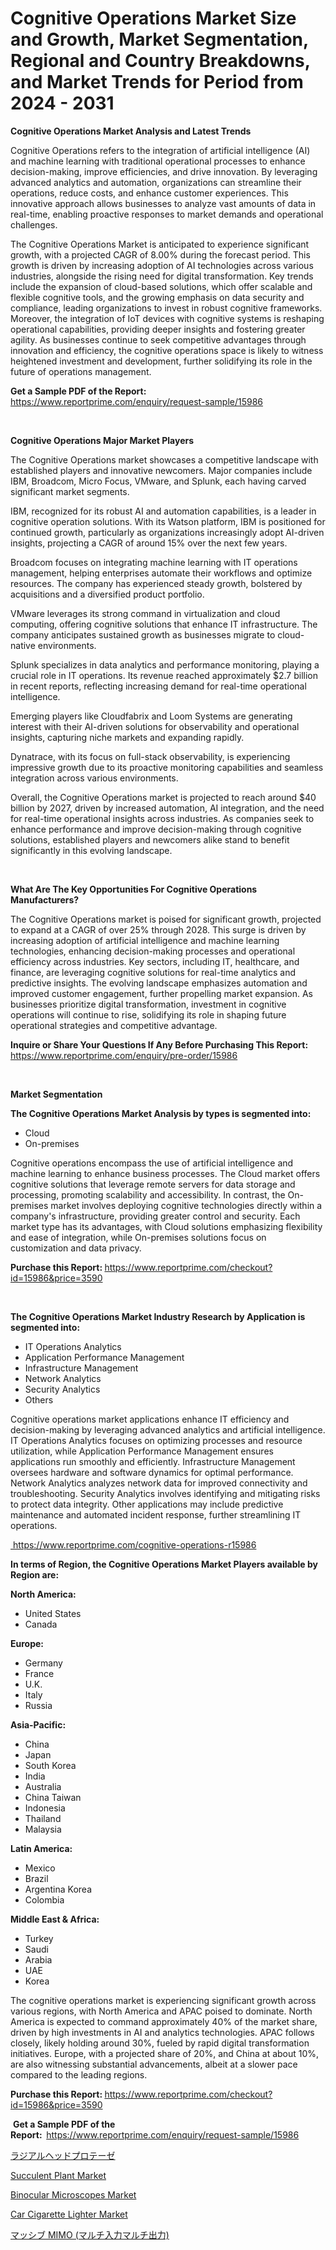 <p><h1>Cognitive Operations Market Size and Growth, Market Segmentation, Regional and Country Breakdowns, and Market Trends for Period from 2024 -  2031</h1></p><p><strong>Cognitive Operations Market Analysis and Latest Trends</strong></p>
<p><p>Cognitive Operations refers to the integration of artificial intelligence (AI) and machine learning with traditional operational processes to enhance decision-making, improve efficiencies, and drive innovation. By leveraging advanced analytics and automation, organizations can streamline their operations, reduce costs, and enhance customer experiences. This innovative approach allows businesses to analyze vast amounts of data in real-time, enabling proactive responses to market demands and operational challenges.</p><p>The Cognitive Operations Market is anticipated to experience significant growth, with a projected CAGR of 8.00% during the forecast period. This growth is driven by increasing adoption of AI technologies across various industries, alongside the rising need for digital transformation. Key trends include the expansion of cloud-based solutions, which offer scalable and flexible cognitive tools, and the growing emphasis on data security and compliance, leading organizations to invest in robust cognitive frameworks. Moreover, the integration of IoT devices with cognitive systems is reshaping operational capabilities, providing deeper insights and fostering greater agility. As businesses continue to seek competitive advantages through innovation and efficiency, the cognitive operations space is likely to witness heightened investment and development, further solidifying its role in the future of operations management.</p></p>
<p><strong>Get a Sample PDF of the Report:&nbsp;</strong> <a href="https://www.reportprime.com/enquiry/request-sample/15986">https://www.reportprime.com/enquiry/request-sample/15986</a></p>
<p>&nbsp;</p>
<p><strong>Cognitive Operations Major Market Players</strong></p>
<p><p>The Cognitive Operations market showcases a competitive landscape with established players and innovative newcomers. Major companies include IBM, Broadcom, Micro Focus, VMware, and Splunk, each having carved significant market segments.</p><p>IBM, recognized for its robust AI and automation capabilities, is a leader in cognitive operation solutions. With its Watson platform, IBM is positioned for continued growth, particularly as organizations increasingly adopt AI-driven insights, projecting a CAGR of around 15% over the next few years.</p><p>Broadcom focuses on integrating machine learning with IT operations management, helping enterprises automate their workflows and optimize resources. The company has experienced steady growth, bolstered by acquisitions and a diversified product portfolio.</p><p>VMware leverages its strong command in virtualization and cloud computing, offering cognitive solutions that enhance IT infrastructure. The company anticipates sustained growth as businesses migrate to cloud-native environments.</p><p>Splunk specializes in data analytics and performance monitoring, playing a crucial role in IT operations. Its revenue reached approximately $2.7 billion in recent reports, reflecting increasing demand for real-time operational intelligence.</p><p>Emerging players like Cloudfabrix and Loom Systems are generating interest with their AI-driven solutions for observability and operational insights, capturing niche markets and expanding rapidly.</p><p>Dynatrace, with its focus on full-stack observability, is experiencing impressive growth due to its proactive monitoring capabilities and seamless integration across various environments.</p><p>Overall, the Cognitive Operations market is projected to reach around $40 billion by 2027, driven by increased automation, AI integration, and the need for real-time operational insights across industries. As companies seek to enhance performance and improve decision-making through cognitive solutions, established players and newcomers alike stand to benefit significantly in this evolving landscape.</p></p>
<p>&nbsp;</p>
<p><strong>What Are The Key Opportunities For Cognitive Operations Manufacturers?</strong></p>
<p><p>The Cognitive Operations market is poised for significant growth, projected to expand at a CAGR of over 25% through 2028. This surge is driven by increasing adoption of artificial intelligence and machine learning technologies, enhancing decision-making processes and operational efficiency across industries. Key sectors, including IT, healthcare, and finance, are leveraging cognitive solutions for real-time analytics and predictive insights. The evolving landscape emphasizes automation and improved customer engagement, further propelling market expansion. As businesses prioritize digital transformation, investment in cognitive operations will continue to rise, solidifying its role in shaping future operational strategies and competitive advantage.</p></p>
<p><strong>Inquire or Share Your Questions If Any Before Purchasing This Report:</strong> <a href="https://www.reportprime.com/enquiry/pre-order/15986">https://www.reportprime.com/enquiry/pre-order/15986</a></p>
<p>&nbsp;</p>
<p><strong>Market Segmentation</strong></p>
<p><strong>The Cognitive Operations Market Analysis by types is segmented into:</strong></p>
<p><ul><li>Cloud</li><li>On-premises</li></ul></p>
<p><p>Cognitive operations encompass the use of artificial intelligence and machine learning to enhance business processes. The Cloud market offers cognitive solutions that leverage remote servers for data storage and processing, promoting scalability and accessibility. In contrast, the On-premises market involves deploying cognitive technologies directly within a company's infrastructure, providing greater control and security. Each market type has its advantages, with Cloud solutions emphasizing flexibility and ease of integration, while On-premises solutions focus on customization and data privacy.</p></p>
<p><strong>Purchase this Report:&nbsp;</strong><a href="https://www.reportprime.com/checkout?id=15986&price=3590">https://www.reportprime.com/checkout?id=15986&price=3590</a></p>
<p>&nbsp;</p>
<p><strong>The Cognitive Operations Market Industry Research by Application is segmented into:</strong></p>
<p><ul><li>IT Operations Analytics</li><li>Application Performance Management</li><li>Infrastructure Management</li><li>Network Analytics</li><li>Security Analytics</li><li>Others</li></ul></p>
<p><p>Cognitive operations market applications enhance IT efficiency and decision-making by leveraging advanced analytics and artificial intelligence. IT Operations Analytics focuses on optimizing processes and resource utilization, while Application Performance Management ensures applications run smoothly and efficiently. Infrastructure Management oversees hardware and software dynamics for optimal performance. Network Analytics analyzes network data for improved connectivity and troubleshooting. Security Analytics involves identifying and mitigating risks to protect data integrity. Other applications may include predictive maintenance and automated incident response, further streamlining IT operations.</p></p>
<p><a href="https://www.reportprime.com/cognitive-operations-r15986">&nbsp;https://www.reportprime.com/cognitive-operations-r15986</a></p>
<p><strong>In terms of Region, the Cognitive Operations Market Players available by Region are:</strong></p>
<p>
    <p> <strong> North America: </strong>
        <ul>
            <li>United States</li>
            <li>Canada</li>
        </ul>
        </p> 
    <p> <strong> Europe: </strong>
        <ul>
            <li>Germany</li>
            <li>France</li>
            <li>U.K.</li>
            <li>Italy</li>
            <li>Russia</li>
        </ul>
        </p> 
    <p> <strong> Asia-Pacific: </strong>
        <ul>
            <li>China</li>
            <li>Japan</li>
            <li>South Korea</li>
            <li>India</li>
            <li>Australia</li>
            <li>China Taiwan</li>
            <li>Indonesia</li>
            <li>Thailand</li>
            <li>Malaysia</li>
        </ul>
        </p> 
    <p> <strong> Latin America: </strong>
        <ul>
            <li>Mexico</li>
            <li>Brazil</li>
            <li>Argentina Korea</li>
            <li>Colombia</li>
        </ul>
        </p> 
    <p> <strong> Middle East & Africa: </strong>
        <ul>
            <li>Turkey</li>
            <li>Saudi</li>
            <li>Arabia</li>
            <li>UAE</li>
            <li>Korea</li>
        </ul>
    </p>
    </p>
<p><p>The cognitive operations market is experiencing significant growth across various regions, with North America and APAC poised to dominate. North America is expected to command approximately 40% of the market share, driven by high investments in AI and analytics technologies. APAC follows closely, likely holding around 30%, fueled by rapid digital transformation initiatives. Europe, with a projected share of 20%, and China at about 10%, are also witnessing substantial advancements, albeit at a slower pace compared to the leading regions.</p></p>
<p><strong>Purchase this Report: </strong><a href="https://www.reportprime.com/checkout?id=15986&price=3590">https://www.reportprime.com/checkout?id=15986&price=3590</a></p>
<p>&nbsp;<strong>Get a Sample PDF of the Report:&nbsp;&nbsp;</strong><a href="https://www.reportprime.com/enquiry/request-sample/15986">https://www.reportprime.com/enquiry/request-sample/15986</a></p>
<p><strong></strong></p>
<p><p><a href="https://medium.com/@jackybrekke_41148/%E3%83%A9%E3%82%B8%E3%82%A2%E3%83%AB%E3%83%98%E3%83%83%E3%83%89%E3%83%97%E3%83%AD%E3%82%B9%E3%83%86%E3%83%BC%E3%82%BC%E5%B8%82%E5%A0%B4%E3%81%AE%E8%A6%8F%E6%A8%A1%E3%81%A8%E3%82%B7%E3%82%A7%E3%82%A2%E5%88%86%E6%9E%90-%E6%88%90%E9%95%B7%E3%83%88%E3%83%AC%E3%83%B3%E3%83%89%E3%81%A82024%E5%B9%B4%E3%81%8B%E3%82%892031%E5%B9%B4%E3%81%BE%E3%81%A7%E3%81%AE%E4%BA%88%E6%B8%AC-f22cecac2393?postPublishedType=initial">ラジアルヘッドプロテーゼ</a></p><p><a href="https://medium.com/@hskdk2672/the-global-succulent-plant-market-is-projected-to-experience-an-annual-growth-rate-of-4-6-b9bb9c64266e">Succulent Plant Market</a></p><p><a href="https://www.linkedin.com/pulse/global-binocular-microscopes-market-focus-product-wmg6e?trackingId=mptpmCsOSbySbr2Hk%2BMKbQ%3D%3D">Binocular Microscopes Market</a></p><p><a href="https://issuu.com/reportprime-2/docs/car-cigarette-lighter-market-size-2_efa91853e3a491">Car Cigarette Lighter Market</a></p><p><a href="https://medium.com/@burtruozzos0f/massive-mimo-multiple-input-multiple-output-0bd653e150e3">マッシブ MIMO (マルチ入力マルチ出力)</a></p></p>